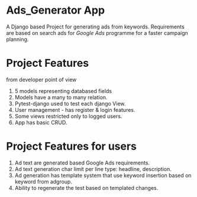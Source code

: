 # Ads_Generator App
A Django based Project for generating ads from keywords.
Requirements are based on search ads for *Google Ads* programme for a faster campaign planning. 

# Project Features
from developer point of view
1. 5 models representing databased fields
2. Models have a many to many relation.
3. Pytest-django used to test each django View.
4. User management - has register & login features. 
5. Some views restricted only to logged users.
6. App has basic CRUD.

# Project Features for users
1. Ad text are generated based Google Ads requirements.
2. Ad text generation char limit per line type: headline, description.
3. Ad generation has template system that use keyword insertion based on keyword from adgroup.
4. Ability to regenerate the test based on templated changes. 




